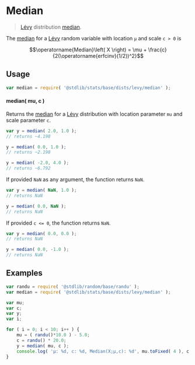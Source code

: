 <!--

@license Apache-2.0

Copyright (c) 2018 The Stdlib Authors.

Licensed under the Apache License, Version 2.0 (the "License");
you may not use this file except in compliance with the License.
You may obtain a copy of the License at

   http://www.apache.org/licenses/LICENSE-2.0

Unless required by applicable law or agreed to in writing, software
distributed under the License is distributed on an "AS IS" BASIS,
WITHOUT WARRANTIES OR CONDITIONS OF ANY KIND, either express or implied.
See the License for the specific language governing permissions and
limitations under the License.

-->

# Median

> [Lévy][levy-distribution] distribution [median][median].

<!-- Section to include introductory text. Make sure to keep an empty line after the intro `section` element and another before the `/section` close. -->

<section class="intro">

The [median][median] for a [Lévy][levy-distribution] random variable with location `μ` and scale `c > 0` is

<!-- <equation class="equation" label="eq:levy_expectation" align="center" raw="\operatorname{Median}\left( X \right) = \mu + \frac{c}{2(\operatorname{erfcinv}(1/2))^2}" alt="Mode for a Lévy distribution."> -->

```math
\operatorname{Median}\left( X \right) = \mu + \frac{c}{2(\operatorname{erfcinv}(1/2))^2}
```

<!-- <div class="equation" align="center" data-raw-text="\operatorname{Median}\left( X \right) = \mu + \frac{c}{2(\operatorname{erfcinv}(1/2))^2}" data-equation="eq:levy_expectation">
    <img src="https://cdn.jsdelivr.net/gh/stdlib-js/stdlib@51534079fef45e990850102147e8945fb023d1d0/lib/node_modules/@stdlib/stats/base/dists/levy/median/docs/img/equation_levy_expectation.svg" alt="Mode for a Lévy distribution.">
    <br>
</div> -->

<!-- </equation> -->

</section>

<!-- /.intro -->

<!-- Package usage documentation. -->

<section class="usage">

## Usage

```javascript
var median = require( '@stdlib/stats/base/dists/levy/median' );
```

#### median( mu, c )

Returns the [median][median] for a [Lévy][levy-distribution] distribution with location parameter `mu` and scale parameter `c`.

```javascript
var y = median( 2.0, 1.0 );
// returns ~4.198

y = median( 0.0, 1.0 );
// returns ~2.198

y = median( -2.0, 4.0 );
// returns ~6.792
```

If provided `NaN` as any argument, the function returns `NaN`.

```javascript
var y = median( NaN, 1.0 );
// returns NaN

y = median( 0.0, NaN );
// returns NaN
```

If provided `c <= 0`, the function returns `NaN`.

```javascript
var y = median( 0.0, 0.0 );
// returns NaN

y = median( 0.0, -1.0 );
// returns NaN
```

</section>

<!-- /.usage -->

<!-- Package usage notes. Make sure to keep an empty line after the `section` element and another before the `/section` close. -->

<section class="notes">

</section>

<!-- /.notes -->

<!-- Package usage examples. -->

<section class="examples">

## Examples

<!-- eslint no-undef: "error" -->

```javascript
var randu = require( '@stdlib/random/base/randu' );
var median = require( '@stdlib/stats/base/dists/levy/median' );

var mu;
var c;
var y;
var i;

for ( i = 0; i < 10; i++ ) {
    mu = ( randu()*10.0 ) - 5.0;
    c = randu() * 20.0;
    y = median( mu, c );
    console.log( 'µ: %d, c: %d, Median(X;µ,c): %d', mu.toFixed( 4 ), c.toFixed( 4 ), y.toFixed( 4 ) );
}
```

</section>

<!-- /.examples -->

<!-- Section to include cited references. If references are included, add a horizontal rule *before* the section. Make sure to keep an empty line after the `section` element and another before the `/section` close. -->

<section class="references">

</section>

<!-- /.references -->

<!-- Section for related `stdlib` packages. Do not manually edit this section, as it is automatically populated. -->

<section class="related">

</section>

<!-- /.related -->

<!-- Section for all links. Make sure to keep an empty line after the `section` element and another before the `/section` close. -->

<section class="links">

[levy-distribution]: https://en.wikipedia.org/wiki/L%C3%A9vy_distribution

[median]: https://en.wikipedia.org/wiki/Median

</section>

<!-- /.links -->
